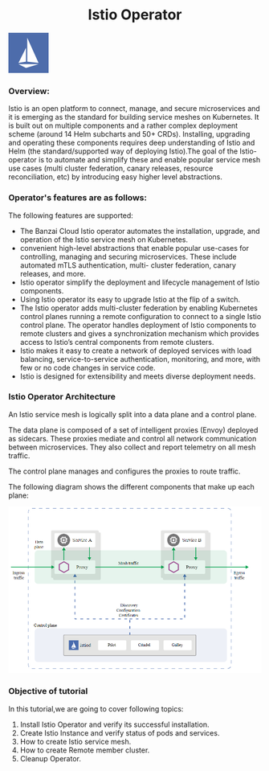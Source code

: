 <h1 align="center">Istio Operator</h1>

![Logo](_images/logo.png)


### Overview:

Istio is an open platform to connect, manage, and secure microservices and it is emerging as the standard for building service meshes on Kubernetes. It is built out on multiple components and a rather complex deployment scheme (around 14 Helm subcharts and 50+ CRDs). Installing, upgrading and operating these components requires deep understanding of Istio and Helm (the standard/supported way of deploying Istio).The goal of the Istio-operator is to automate and simplify these and enable popular service mesh use cases (multi cluster federation, canary releases, resource reconciliation, etc) by introducing easy higher level abstractions.


### Operator's features are as follows:



The following features are supported:

- The Banzai Cloud Istio operator automates the installation, upgrade, and operation of the Istio service mesh on Kubernetes. 
- convenient high-level abstractions that enable popular use-cases for controlling, managing and securing microservices. These include automated mTLS authentication, multi-  cluster federation, canary releases, and more.
- Istio operator simplify the deployment and lifecycle management of Istio components.
- Using Istio operator its easy to upgrade Istio at the flip of a switch.
- The Istio operator adds multi-cluster federation by enabling Kubernetes control planes running a remote configuration to connect to a single Istio control plane. The operator handles deployment of Istio components to remote clusters and gives a synchronization mechanism which provides access to Istio’s central components from remote clusters.
- Istio makes it easy to create a network of deployed services with load balancing, service-to-service authentication, monitoring, and more, with few or no code changes in service code.  
- Istio is designed for extensibility and meets diverse deployment needs.

### Istio Operator Architecture

An Istio service mesh is logically split into a data plane and a control plane.

The data plane is composed of a set of intelligent proxies (Envoy) deployed as sidecars. These proxies mediate and control all network communication between microservices. They also collect and report telemetry on all mesh traffic.

The control plane manages and configures the proxies to route traffic.

The following diagram shows the different components that make up each plane:

![](_images/arch.png)



### Objective of tutorial

In this tutorial,we are going to cover following topics:

1. Install Istio Operator and verify its successful installation.
2. Create Istio Instance and verify status of pods and services.
3. How to create Istio service mesh.
4. How to create Remote member cluster.
5. Cleanup Operator.
